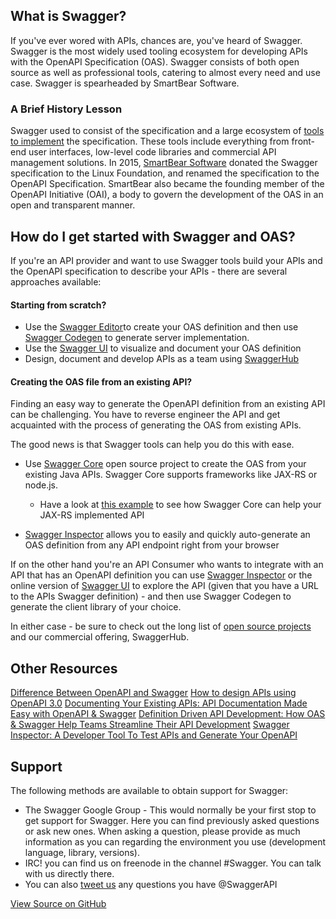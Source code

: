 ## What is Swagger?

If you've ever wored with APIs, chances are, you've heard of Swagger. Swagger is the most widely used tooling ecosystem for developing APIs with the OpenAPI Specification (OAS). Swagger consists of both open source as well as professional tools, catering to almost every need and use case. 
Swagger is spearheaded by SmartBear Software.

### A Brief History Lesson
Swagger used to consist of the specification and a large ecosystem of [tools to implement](https://swagger.io/tools/) the specification. These tools include everything from front-end user interfaces, low-level code libraries and commercial API management solutions. In 2015, [SmartBear Software](www.smartbear.com) donated the Swagger specification to the Linux Foundation, and renamed the specification to the OpenAPI Specification. SmartBear also became the founding member of the OpenAPI Initiative (OAI), a body to govern the development of the OAS in an open and transparent manner. 


## How do I get started with Swagger and OAS?

If you're an API provider and want to use Swagger tools build your APIs and the OpenAPI specification to describe your APIs - there are several approaches available:

#### Starting from scratch?

* Use the [Swagger Editor](http://editor.swagger.io/)to create your OAS definition and then use [Swagger Codegen](https://swagger.io/swagger-codegen/) to generate server implementation.
* Use the [Swagger UI](https://swagger.io/swagger-ui/) to visualize and document your OAS definition
* Design, document and develop APIs as a team using [SwaggerHub](https://swaggerhub.com)

#### Creating the OAS file from an existing API?

Finding an easy way to generate the OpenAPI definition from an existing API can be challenging. You have to reverse engineer the API and get acquainted with the process of generating the OAS from existing APIs.

The good news is that Swagger tools can help you do this with ease. 

* Use [Swagger Core](https://github.com/swagger-api/swagger-core) open source project to create the OAS from your existing Java APIs. Swagger Core supports frameworks like JAX-RS or node.js. 

  * Have a look at [this example](https://github.com/swagger-api/swagger-core/wiki/Swagger-Core-JAX-RS-Project-Setup-1.5.X) to see how Swagger Core can help your JAX-RS implemented API   

* [Swagger Inspector](inspector.swagger.io) allows you to easily and quickly auto-generate an OAS definition from any API endpoint right from your browser

If on the other hand you're an API Consumer who wants to integrate with an API that has an OpenAPI definition you can use [Swagger Inspector](https://swagger.io/swagger-inspector/) or the online version of [Swagger UI](http://petstore.swagger.io/) to explore the API (given that you have a URL to the APIs Swagger definition) - and then use Swagger Codegen to generate the client library of your choice.

In either case - be sure to check out the long list of [open source projects](https://swagger.io/open-source-integrations/) and our commercial offering, SwaggerHub.

## Other Resources

[Difference Between OpenAPI and Swagger](https://swagger.io/blog/difference-between-swagger-and-openapi/) 
[How to design APIs using OpenAPI 3.0](https://www.youtube.com/watch?v=6kwmW_p_Tig&feature=youtu.be) 
[Documenting Your Existing APIs: API Documentation Made Easy with OpenAPI & Swagger](https://swagger.io/blog/how-to-generate-openapi-swagger/)
[Definition Driven API Development: How OAS & Swagger Help Teams Streamline Their API Development](https://swagger.io/blog/api-development-with-openapi-and-swagger/) 
[Swagger Inspector: A Developer Tool To Test APIs and Generate Your OpenAPI](https://swagger.io/blog/announcing-swagger-inspector/)

## Support

The following methods are available to obtain support for Swagger:

* The Swagger Google Group - This would normally be your first stop to get support for Swagger. Here you can find previously asked questions or ask new ones. When asking a question, please provide as much information as you can regarding the environment you use (development language, library, versions).
* IRC! you can find us on freenode in the channel #Swagger. You can talk with us directly there.
* You can also [tweet us](https://twitter.com/SwaggerApi) any questions you have @SwaggerAPI

[View Source on GitHub](https://github.com/swagger-api/swagger.io/blob/wordpress//getting-started/index.md)



